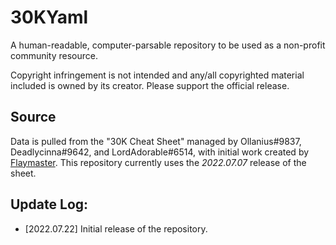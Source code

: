 # 30KYaml

A human-readable, computer-parsable repository to be used as a non-profit community resource.

Copyright infringement is not intended and any/all copyrighted material included is owned by its creator. Please support the official release.


## Source
Data is pulled from the "30K Cheat Sheet" managed by Ollanius#9837, Deadlycinna#9642, and LordAdorable#6514, with initial work created by [Flaymaster](https://www.instagram.com/the_flaymaster). This repository currently uses the *2022.07.07* release of the sheet.


## Update Log:
- [2022.07.22] Initial release of the repository. 